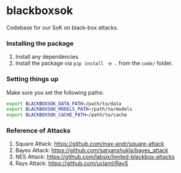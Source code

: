 # blackboxsok

Codebase for our SoK on black-box attacks.

### Installing the package

1. Install any dependencies 
2. Install the package via `pip install -e .`  from the `code/` folder.

### Setting things up

Make sure you set the following paths:

```bash
export BLACKBOXSOK_DATA_PATH=/path/to/data
export BLACKBOXSOK_MODELS_PATH=/path/to/models
export BLACKBOXSOK_CACHE_PATH=/path/to/cache
```

### Reference of Attacks

1. Square Attack: https://github.com/max-andr/square-attack 
2. Bayes Attack: https://github.com/satyanshukla/bayes_attack
3. NES Attack: https://github.com/labsix/limited-blackbox-attacks
4. Rays Attack: https://github.com/uclaml/RayS
